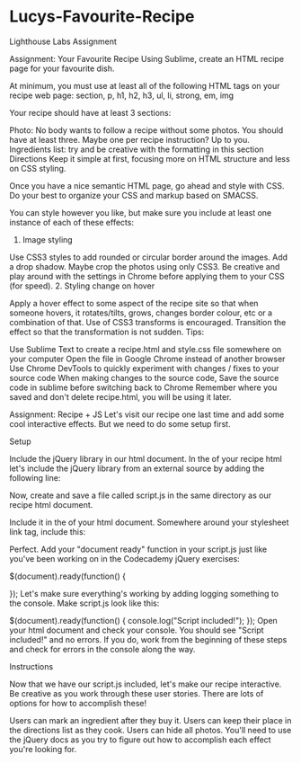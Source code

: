 Lucys-Favourite-Recipe
======================

Lighthouse Labs Assignment

Assignment: Your Favourite Recipe
Using Sublime, create an HTML recipe page for your favourite dish.

At minimum, you must use at least all of the following HTML tags on your recipe web page: section, p, h1, h2, h3, ul, li, strong, em, img

Your recipe should have at least 3 sections:

Photo: No body wants to follow a recipe without some photos. You should have at least three. Maybe one per recipe instruction? Up to you.
Ingredients list: try and be creative with the formatting in this section
Directions
Keep it simple at first, focusing more on HTML structure and less on CSS styling.

Once you have a nice semantic HTML page, go ahead and style with CSS. Do your best to organize your CSS and markup based on SMACSS.

You can style however you like, but make sure you include at least one instance of each of these effects:

1. Image styling

Use CSS3 styles to add rounded or circular border around the images.
Add a drop shadow.
Maybe crop the photos using only CSS3.
Be creative and play around with the settings in Chrome before applying them to your CSS (for speed).
2. Styling change on hover

Apply a hover effect to some aspect of the recipe site so that when someone hovers, it rotates/tilts, grows, changes border colour, etc or a combination of that.
Use of CSS3 transforms is encouraged.
Transition the effect so that the transformation is not sudden.
Tips:

Use Sublime Text to create a recipe.html and style.css file somewhere on your computer
Open the file in Google Chrome instead of another browser
Use Chrome DevTools to quickly experiment with changes / fixes to your source code
When making changes to the source code, Save the source code in sublime before switching back to Chrome
Remember where you saved and don't delete recipe.html, you will be using it later.

Assignment: Recipe + JS
Let's visit our recipe one last time and add some cool interactive effects. But we need to do some setup first.

Setup

Include the jQuery library in our html document. In the <head> of your recipe html let's include the jQuery library from an external source by adding the following line:

<script src="http://ajax.googleapis.com/ajax/libs/jquery/2.0.3/jquery.min.js"></script>
Now, create and save a file called script.js in the same directory as our recipe html document.

Include it in the <head> of your html document. Somewhere around your stylesheet link tag, include this:

<script src="script.js"></script>
Perfect. Add your "document ready" function in your script.js just like you've been working on in the Codecademy jQuery exercises:

$(document).ready(function() {

});
Let's make sure everything's working by adding logging something to the console. Make script.js look like this:

$(document).ready(function() {
  console.log("Script included!");
});
Open your html document and check your console. You should see "Script included!" and no errors. If you do, work from the beginning of these steps and check for errors in the console along the way.

Instructions

Now that we have our script.js included, let's make our recipe interactive. Be creative as you work through these user stories. There are lots of options for how to accomplish these!

Users can mark an ingredient after they buy it.
Users can keep their place in the directions list as they cook.
Users can hide all photos.
You'll need to use the jQuery docs as you try to figure out how to accomplish each effect you're looking for.


